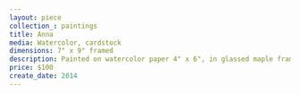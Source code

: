 ```yaml
---
layout: piece
collection_: paintings
title: Anna
media: Watercolor, cardstock
dimensions: 7" x 9" framed
description: Painted on watercolor paper 4" x 6", in glassed maple frame 2" in depth.
price: $100
create_date: 2014
---
```

